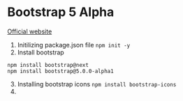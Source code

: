 # Bootstrap 5 Alpha

[Official website](https://v5.getbootstrap.com/)

 1. Initilizing package.json file `npm init -y`
 2. Install bootstrap 
 ```
 npm install bootstrap@next
 npm install bootstrap@5.0.0-alpha1
 ```
 3. Installing bootstrap icons
 ```npm install bootstrap-icons```
 4. 
 
